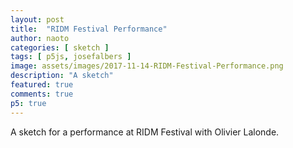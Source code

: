 ```yaml
---
layout: post
title:  "RIDM Festival Performance"
author: naoto
categories: [ sketch ]
tags: [ p5js, josefalbers ]
image: assets/images/2017-11-14-RIDM-Festival-Performance.png
description: "A sketch"
featured: true
comments: true
p5: true
---
```


<div id = "p5sketch">
  <!-- p5 instance will be created here -->
</div>

A sketch for a performance at RIDM Festival with Olivier Lalonde.

<script>
class Particle {
  constructor(_initT) {
    this.t = 0;
    this.initT = 0;
    this.r = 100;
    this.rInit = 100;
    this.z = 0;
    this.R = 5;
    this.x = 0;
    this.y = 0;

    this.doNormal = true;
    this.doRandom = false;

    this.pNext;
    this.pPrev;

    this.initT = _initT;
    this.t = _initT;

    this.x = this.r * Math.cos(this.t);
    this.y = this.r * Math.sin(this.t);
  }

  sine() {
    this.doNormal = false;
    this.doRandom = false;
  }

  normal() {
    this.doNormal = true;
    this.doRandom = false;
  }

  rand() {
    this.doNormal = false;
    this.doRandom = true;
  }

  update(millis) {
    const p = myp5;
    if (this.doNormal) {
      this.r = p.lerp(this.r, this.pNext.r, 0.95);
      this.z = p.lerp(this.z, this.pNext.z, 0.95);

      this.r = p.lerp(this.r, this.rInit, 0.01);
      this.z = p.lerp(this.z, 0, 0.002);
    } else if (this.doRandom) {
      this.r = p.lerp(this.r, p.map(Math.random(), 0, 1, 50, 150), 0.2);
      this.z = p.lerp(this.z, p.map(Math.random(), 0, 1, -40, 40), 0.2);
    } else {
      let a = Math.sin(p.map(millis, 0, 200, 0, 2 * Math.PI) + this.initT * 4);
      this.r = 100 + a * 30;
      this.z = Math.cos(p.map(millis, 0, 200, 0, 2 * Math.PI) + this.initT * 4) * 100;
    }

    this.t = p.map(millis, 0, 5000, 0, 2 * Math.PI) + this.initT;

    this.x = this.r * -Math.sin(this.t);
    this.y = this.r * Math.cos(this.t);
  }

  draw() {
    const p = myp5;
    p.push();

    //p.translate(0, 0, this.z);

    // p.rotate(this.t);

    // p.translate(0, this.r);

    p.fill(255, params.fillColor * p.map(fader, 0, 128, 0, 1));
    p.noStroke();
    // p.rotate(-this.t);
    // p.rotateX(-params.rx);
    p.ellipse(this.x, this.y * Math.cos(params.rx) - this.z * Math.sin(params.rx), this.R, this.R);

    p.pop();

    //stroke(255, lineColor);
    //line(x * 0.95, y * 0.95, z, x, y, z);
  }
}

var fader = 128;
var d0 = 10,
  d1 = 0,
  d2 = 0;

var params = {
  rx: 0,
  lineColor: 0,
  fillColor: 255
};

const particles = [];
const n = 128;

let lastState = -1;


const s = (p) => {
  p.setup = () => {
    p.createCanvas(400, 400);
    //size(1920, 1080, P3D);
    //fullScreen(P3D, 2);

    // p.ortho();
    p.smooth();

    for (let i = 0; i < n; i++) {
      particles.push(new Particle(i / n * 2 * Math.PI));
    }

    for (let i = 0; i < n; i++) {
      particles[i].pPrev = particles[(i - 1 + n) % n];
      particles[i].pNext = particles[(i + 1) % n];
    }

  }

  let lastT = 0;
  p.draw = () => {
    p.background(0);

    const t = p.millis() * 0.001;
    if (Math.floor(t / 2) - Math.floor(lastT / 2) > 0) {
      const a = Math.random();
      if (a < 0.33)
        particles[64].sine();
      else if(a < 0.67)
        for (const pt of particles)
          pt.normal();
      else
        for (const pt of particles)
          pt.rand();

      if (Math.random() > 0.5)
        TweenLite.to(params, 1.5, {
          rx: -Math.PI / 2
        });
      else
        TweenLite.to(params, 1.5, {
          rx: 0
        });

      if (Math.random() > 0.5)
        TweenLite.to(params, 1.5, {
          lineColor: 255,
          fillColor: 0
        });
      else
        TweenLite.to(params, 1.5, {
          lineColor: 0,
          fillColor: 255
        });

      // let state = Math.floor(p.random(2));
      // if (state == 0 && lastState != 0) {
      //   TweenLite.to(params, 1.5, {
      //     rx: -Math.PI / 2,
      //     lineColor: 0,
      //     fillColor: 255
      //   });
      //   for (const pt of particles)
      //     pt.normal();
      //   lastState = 0;
      // }
      // if (state == 1 && lastState != 1) {
      //   TweenLite.to(params, 1.5, {
      //     rx: 0,
      //     lineColor: 0,
      //     fillColor: 255
      //   });
      //   for (const pt of particles)
      //     pt.normal();
      //   particles[Math.floor(n / 2)].sine();
      //   lastState = 1;
      // }
      // if (state == 2 && lastState != 2) {
      //   TweenLite.to(params, 1.5, {
      //     rx: 0,
      //     lineColor: 255,
      //     fillColor: 0
      //   });
      //   for (const pt of particles)
      //     pt.rand();
      //   lastState = 2;
      // }
    }    

    p.translate(p.width / 2, p.height / 2);
    p.strokeWeight(2);

    const sc = p.map(params.rx, 0, -Math.PI / 2, 1, 0);

    let m = p.millis();
    for (const pt of particles)
      pt.update(m);

    for (const pt of particles)
      pt.draw();

    p.stroke(255, params.lineColor * p.map(fader, 0, 128, 0, 1));
    p.noFill();
    p.beginShape();
    p.curveVertex(particles[0].x, particles[0].y * Math.cos(params.rx) - particles[0].z * Math.sin(params.rx), particles[0].y * Math.sin(params.rx) + particles[0].z * Math.cos(params.rx));
    for (const pt of particles) {
      p.curveVertex(pt.x, pt.y * Math.cos(params.rx) - pt.z * Math.sin(params.rx));
    }
    p.curveVertex(particles[0].x, particles[0].y * Math.cos(params.rx) - particles[0].z * Math.sin(params.rx));
    p.curveVertex(particles[0].x, particles[0].y * Math.cos(params.rx) - particles[0].z * Math.sin(params.rx));
    p.endShape();

    lastT = t;
  }

  p.keyPressed = () => {
    switch (p.key) {
      case '1':
        particles[64].sine();
        break;
      case '2':
        for (const pt of particles)
          pt.normal();
        break;
      case '3':
        for (let i = 0; i < particles.length; i++) {
          const pt = particles[i];
          pt.r += 200 * -Math.exp(-(i - 64.0) * (i - 64.0) / 10.0);
          pt.z += 800 * Math.sin(i / n * 8 * Math.PI) * -Math.exp(-(i - 64.0) * (i - 64.0) / 10.0);
        }
        break;
      case '4':
        for (const pt of particles)
          pt.rand();
        break;
      case '5':
        TweenLite.to(params, 1.5, {
          rx: -Math.PI / 2
        });
        break;
      case '6':
        TweenLite.to(params, 1.5, {
          rx: 0
        });
        break;
      case '7':
        TweenLite.to(params, 1.5, {
          lineColor: 255,
          fillColor: 0
        });
        break;
      case '8':
        TweenLite.to(params, 1.5, {
          lineColor: 0,
          fillColor: 255
        });
        break;
    }
  }
}
let myp5 = new p5(s, document.getElementById('p5sketch'));
</script>